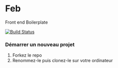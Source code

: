 # Feb
Front end Boilerplate

[![Build Status](https://travis-ci.org/sopraos/Feb.svg?branch=master)](https://travis-ci.org/sopraos/Feb)

### Démarrer un nouveau projet

1. Forkez le repo
1. Renommez-le puis clonez-le sur votre ordinateur